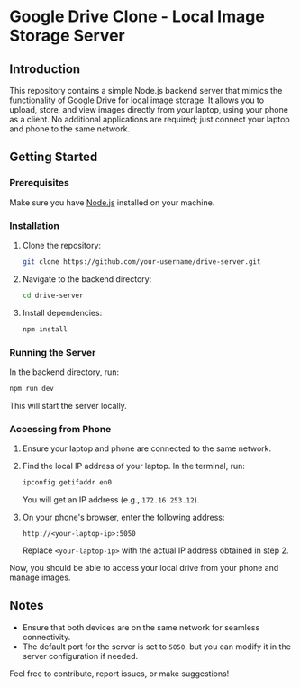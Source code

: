 # Google Drive Clone - Local Image Storage Server

## Introduction

This repository contains a simple Node.js backend server that mimics the functionality of Google Drive for local image storage. It allows you to upload, store, and view images directly from your laptop, using your phone as a client. No additional applications are required; just connect your laptop and phone to the same network.

## Getting Started

### Prerequisites

Make sure you have [Node.js](https://nodejs.org/) installed on your machine.

### Installation

1. Clone the repository:

   ```bash
   git clone https://github.com/your-username/drive-server.git
   ```

2. Navigate to the backend directory:

   ```bash
   cd drive-server
   ```

3. Install dependencies:

   ```bash
   npm install
   ```

### Running the Server

In the backend directory, run:

```bash
npm run dev
```

This will start the server locally.

### Accessing from Phone

1. Ensure your laptop and phone are connected to the same network.

2. Find the local IP address of your laptop. In the terminal, run:

   ```bash
   ipconfig getifaddr en0
   ```

   You will get an IP address (e.g., `172.16.253.12`).

3. On your phone's browser, enter the following address:

   ```
   http://<your-laptop-ip>:5050
   ```

   Replace `<your-laptop-ip>` with the actual IP address obtained in step 2.

Now, you should be able to access your local drive from your phone and manage images.

## Notes

- Ensure that both devices are on the same network for seamless connectivity.
- The default port for the server is set to `5050`, but you can modify it in the server configuration if needed.

Feel free to contribute, report issues, or make suggestions!
